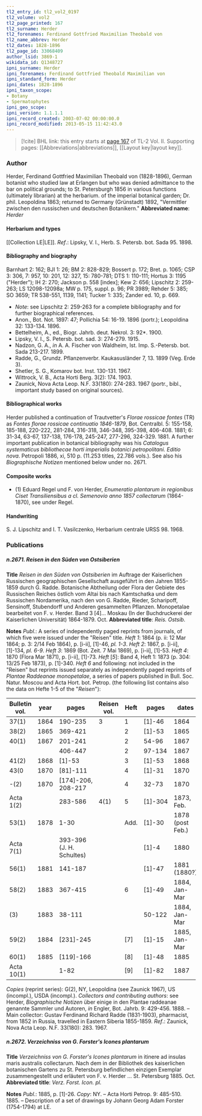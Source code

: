 ```yaml
---
tl2_entry_id: tl2_vol2_0197
tl2_volume: vol2
tl2_page_printed: 167
tl2_surname: Herder
tl2_forenames: Ferdinand Gottfried Maximilian Theobald von
tl2_name_abbrev: Herder
tl2_dates: 1828-1896
tl2_page_id: 33068409
author_lsid: 3869-1
wikidata_id: Q1348727
ipni_surname: Herder
ipni_forenames: Ferdinand Gottfried Theobald Maximilian von
ipni_standard_form: Herder
ipni_dates: 1828-1896
ipni_taxon_scope: 
- Botany
- Spermatophytes
ipni_geo_scope: 
ipni_version: 1.1.1.1
ipni_record_created: 2003-07-02 00:00:00.0
ipni_record_modified: 2013-05-15 11:42:43.0
---
```



> [!cite] BHL link: this entry starts at [page 167](https://www.biodiversitylibrary.org/page/33068409) of TL-2 Vol. II.
> Supporting pages: [[Abbreviations|abbreviations]], [[Layout key|layout key]].

### Author

Herder, Ferdinand Gottfried Maximilian Theobald von (1828-1896), German botanist who studied law at Erlangen but who was denied admittance to the bar on political grounds; to St. Petersburgh 1856 in various functions (ultimately librarian) at the herbarium. of the imperial botanical garden; Dr. phil. Leopoldina 1863; returned to Germany (Grünstadt) 1892, "Vermittler zwischen den russischen und deutschen Botanikern." 
**Abbreviated name**: *Herder*

#### Herbarium and types

[[Collection LE|LE]].
*Ref*.: Lipsky, V. I., Herb. S. Petersb. bot. Sada 95. 1898.

#### Bibliography and biography

Barnhart 2: 162; BJI 1: 26; BM 2: 828-829; Bossert p. 172; Bret. p. 1065; CSP 3: 306, 7: 957, 10: 201, 12: 327, 15: 780-781; DTS 1: 110-111; Hortus 3: 1195 ("Herder"); IH 2: 270; Jackson p. 558 \[index\]; Kew 2: 656; Lipschitz 2: 259-263; LS 12098-12098a; MW p. 175, suppl. p. 96; PR 3989; Rehder 5: 385; SO 3659; TR 538-551, 1139, 1141; Tucker 1: 335; Zander ed. 10, p. 669.
- *Note*: see Lipschitz 2: 259-263 for a complete bibliography and for further biographical references.
- Anon., Bot. Not. 1897: 47; Pollichia 54: 16-19. 1896 (portr.); Leopoldina 32: 133-134. 1896.
- Bettelheim, A., ed., Biogr. Jahrb. deut. Nekrol. 3: 92\*. 1900.
- Lipsky, V. I., S. Petersb. bot. sad. 3: 274-279. 1915.
- Nadzon, G. A., *in* A. A. Fischer von Waldheim, Ist. Imp. S.-Petersb. bot. Sada 213-217. 1899.
- Radde, G., Grundz. Pflanzenverbr. Kaukasusländer 7, 13. 1899 (Veg. Erde 3).
- Shetler, S. G., Komarov bot. Inst. 130-131. 1967.
- Wittrock, V. B., Acta Horti Berg. 3(2): 174. 1903.
- Zaunick, Nova Acta Leop. N.F. 33(180): 274-283. 1967 (portr., bibl., important study based on original sources).

#### Bibliographical works

Herder published a continuation of Trautvetter's *Florae rossicae fontes* (TR) as *Fontes florae rossicae continuatio 1846-1879*, Bot. Centralbl. 5: 155-158, 185-188, 220-222, 281-284, 316-318, 346-348, 395-398, 406-408. 1881; 6: 31-34, 63-67, 137-138, 176-178, 245-247, 277-296, 324-329. 1881. A further important publication in botanical bibliography was his *Catalogus systematicus bibliothecae horti imperialis botanici petropolitani. Editio nova*. Petropoli 1886, xi, 510 p. (11.253 titles, 22.786 vols.). See also his *Biographische Notizen* mentioned below under no. 2671.

#### Composite works

- (1) Eduard Regel und F. von Herder, *Enumeratio plantarum in regionibus Ciset Transiliensibus a cl. Semenovio anno 1857 collectarum* (1864-1870), see under Regel.

#### Handwriting

S. J. Lipschitz and I. T. Vasilczenko, Herbarium centrale URSS 98. 1968.

### Publications

##### n.2671. Reisen in den Süden von Ostsiberien

**Title**
*Reisen in den Süden von Ostsiberien* im Auftrage der Kaiserlichen Russischen geographischen Gesellschaft ausgeführt in den Jahren 1855-1859 durch G. Radde. Botanische Abtheilung oder Flora der Gebiete des Russischen Reiches östlich vom Altai bis nach Kamtschatka und dem Russischen Nordamerika, nach den von G. Radde, Rieder, Scharipoff, Sensinoff, Stubendorff und Anderen gesammelten Pflanzen. Monopetalae bearbeitet von F. v. Herder. Band 3 \[4\]... Moskau (In der Buchdruckerei der Kaiserlichen Universität) 1864-1879. Oct.
**Abbreviated title**: *Reis. Ostsib.*

**Notes**
*Publ*.: A series of independently paged reprints from journals, of which five were issued under the "Reisen" title.
*Heft 1*: 1864 (p. ii: 12 Mar 1864; p. 3: 2/14 Feb 1864), p. \[i-ii\], \[1\]-46, *pl. 1-3*.
*Heft 2*: 1867, p. \[i-ii\], \[1\]-134, *pl. 6-9*.
*Heft 3*: 1869 (Bot. Zeit. 7 Mai 1869), p. \[i-ii\], \[1\]-53.
*Heft 4*: 1870 (Flora Mar 1871), p. \[i-ii\], \[1\]-73.
*Heft* \[*5*\]: Band 4, Heft 1: 1873 (p. 304: 13/25 Feb 1873), p. \[1\]-340.
*Heft 6* and following: not included in the "Reisen" but reprints issued separately as independently paged reprints of *Plantae Raddeanae monopetalae*, a series of papers published in Bull. Soc. Natur. Moscou and Acta Hort. bot. Petrop. (the following list contains also the data on Hefte 1-5 of the "*Reisen*"):

|Bulletin vol.	|year	|pages	|Reisen vol.	|Heft	|pages	|dates|
|---	|---	|---	|---	|---	|---	|---	|
|37(1)	|1864	|190-235	|3	|1	|\[1\]-46	|1864|
|38(2)	|1865	|369-421	|	|2	|\[1\]-53	|1865|
|40(1)	|1867	|201-241	|	|2	|54-96	|1867|
|	|	|406-447	|	|2	|97-134	|1867|
|41(2)	|1868	|\[1\]-53	|	|3	|\[1\]-53	|1868|
|43(0	|1870	|\[81\]-111	|	|4	|\[1\]-31	|1870|
|-(2)	|1870	|\[174\]-206, 208-217	|	|4	|32-73	|1870|
|Acta 1(2)	|	|283-586	|4(1)	|5	|\[1\]-304	|1873, Feb.|
|53(1)	|1878	|1-30	|	|Add.	|\[1\]-30	|1878 (post Feb.)|
|Acta 7(1)	|	|393-396 (J. H. Schultes)	|	|	|\[1\]-4	|1880|
|56(1)	|1881	|141-187	|	|	|\[1\]-47	|1881 (1880?)|
|58(2)	|1883	|367-415	|	|6	|\[1\]-49	|1884, Jan-Mar|
|(3)	|1883	|38-111	|	|	|50-122	|1884, Jan-Mar|
|59(2)	|1884	|\[231\]-245	|	|\[7\]	|\[1\]-15	|1885, Jan-Mar|
|60(1)	|1885	|\[119\]-166	|	|\[8\]	|\[1\]-48	|1885|
|Acta 10(1)	|	|1-82	|	|\[9\]	|\[1\]-82	|1887|

*Copies* (reprint series): G(2), NY, Leopoldina (see Zaunick 1967), US (incompl.), USDA (incompl.).
*Collectors and contributing authors*: see Herder, *Biographische Notizen* über einige in den Plantae raddeanae genannte Sammler und Autoren, *in* Engler, Bot. Jahrb. 9: 429-456. 1888. – Main collector: Gustav Ferdinand Richard Radde (1831-1903), pharmacist, from 1852 in Russia, travelled in Eastern Siberia 1855-1859.
*Ref*.: Zaunick, Nova Acta Leop. N.F. 33(180): 283. 1967.

##### n.2672. Verzeichniss von G. Forster's Icones plantarum

**Title**
*Verzeichniss von G. Forster's Icones plantarum* in itinere ad insulas maris australis collectarum. Nach dem in der Bibliothek des kaiserlichen botanischen Gartens zu St. Petersburg befindlichen einzigen Exemplar zusammengestellt und erläutert von F. v. Herder ... St. Petersburg 1885. Oct.
**Abbreviated title**: *Verz. Forst. Icon. pl.*

**Notes**
*Publ*.: 1885, p. \[1\]-26. *Copy*: NY. – Acta Horti Petrop. 9: 485-510. 1885. – Description of a set of drawings by Johann Georg Adam Forster (1754-1794) at LE.

